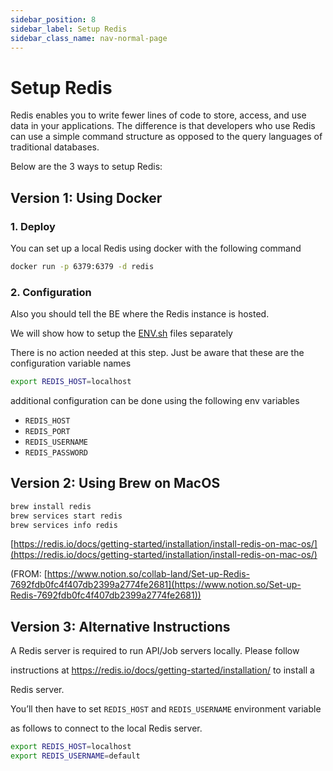 ```yaml
---
sidebar_position: 8
sidebar_label: Setup Redis
sidebar_class_name: nav-normal-page
---
```

# Setup Redis

Redis enables you to write fewer lines of code to store, access, and use data in your applications. The difference is that developers who use Redis can use a simple command structure as opposed to the query languages of traditional databases.

Below are the 3 ways to setup Redis:

## Version 1: Using Docker

### 1. **Deploy**

You can set up a local Redis using docker with the following command

```bash
docker run -p 6379:6379 -d redis
```

### 2. **Configuration**

Also you should tell the BE where the Redis instance is hosted.

We will show how to setup the [ENV.sh](http://ENV.sh) files separately

There is no action needed at this step.  Just be aware that these are the configuration variable names

```bash
export REDIS_HOST=localhost
```

additional configuration can be done using the following env variables

- `REDIS_HOST`
- `REDIS_PORT`
- `REDIS_USERNAME`
- `REDIS_PASSWORD`

## Version 2: Using Brew on MacOS

```bash
brew install redis
brew services start redis
brew services info redis
```

[https://redis.io/docs/getting-started/installation/install-redis-on-mac-os/](https://redis.io/docs/getting-started/installation/install-redis-on-mac-os/)

(FROM: [https://www.notion.so/collab-land/Set-up-Redis-7692fdb0fc4f407db2399a2774fe2681](https://www.notion.so/Set-up-Redis-7692fdb0fc4f407db2399a2774fe2681))

## Version 3: Alternative Instructions

A Redis server is required to run API/Job servers locally. Please follow

instructions at https://redis.io/docs/getting-started/installation/ to install a

Redis server.

You’ll then have to set `REDIS_HOST` and `REDIS_USERNAME` environment variable

as follows to connect to the local Redis server.

```bash
export REDIS_HOST=localhost
export REDIS_USERNAME=default
```